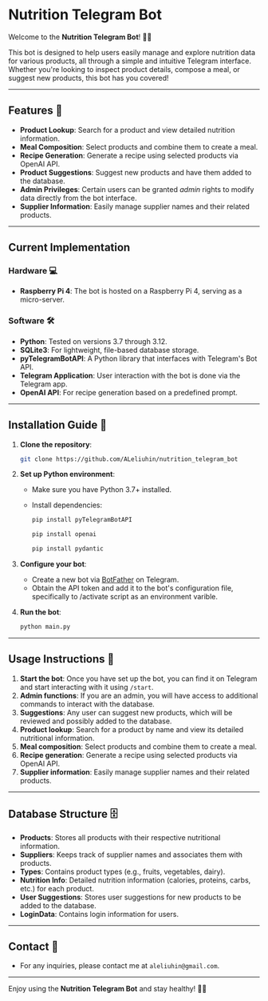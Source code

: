 # Nutrition Telegram Bot

Welcome to the **Nutrition Telegram Bot**! 🥗🤖

This bot is designed to help users easily manage and explore nutrition data for various products, all through a simple and intuitive Telegram interface. Whether you're looking to inspect product details, compose a meal, or suggest new products, this bot has you covered!

---

## Features 🚀

- **Product Lookup**: Search for a product and view detailed nutrition information.
- **Meal Composition**: Select products and combine them to create a meal.
- **Recipe Generation**: Generate a recipe using selected products via OpenAI API.
- **Product Suggestions**: Suggest new products and have them added to the database.
- **Admin Privileges**: Certain users can be granted *admin* rights to modify data directly from the bot interface.
- **Supplier Information**: Easily manage supplier names and their related products.
  
---

## Current Implementation

### Hardware 💻

- **Raspberry Pi 4**: The bot is hosted on a Raspberry Pi 4, serving as a micro-server.

### Software 🛠️

- **Python**: Tested on versions 3.7 through 3.12.
- **SQLite3**: For lightweight, file-based database storage.
- **pyTelegramBotAPI**: A Python library that interfaces with Telegram's Bot API.
- **Telegram Application**: User interaction with the bot is done via the Telegram app.
- **OpenAI API**: For recipe generation based on a predefined prompt.

---

## Installation Guide 📝

1. **Clone the repository**:

    ```bash
    git clone https://github.com/ALeliuhin/nutrition_telegram_bot
    ```

2. **Set up Python environment**:

    - Make sure you have Python 3.7+ installed.
    - Install dependencies:

      ```bash
      pip install pyTelegramBotAPI
      
      pip install openai

      pip install pydantic
      ```

3. **Configure your bot**:
    - Create a new bot via [BotFather](https://core.telegram.org/bots#botfather) on Telegram.
    - Obtain the API token and add it to the bot's configuration file, specifically to /activate script as an environment varible.

4. **Run the bot**:

    ```bash
    python main.py
    ```

---

## Usage Instructions 📖

1. **Start the bot**: Once you have set up the bot, you can find it on Telegram and start interacting with it using `/start`.
2. **Admin functions**: If you are an admin, you will have access to additional commands to interact with the database.
3. **Suggestions**: Any user can suggest new products, which will be reviewed and possibly added to the database.
4. **Product lookup**: Search for a product by name and view its detailed nutritional information.
5. **Meal composition**: Select products and combine them to create a meal.
6. **Recipe generation**: Generate a recipe using selected products via OpenAI API.
7. **Supplier information**: Easily manage supplier names and their related products.

---

## Database Structure 🗄️

- **Products**: Stores all products with their respective nutritional information.
- **Suppliers**: Keeps track of supplier names and associates them with products.
- **Types**: Contains product types (e.g., fruits, vegetables, dairy).
- **Nutrition Info**: Detailed nutrition information (calories, proteins, carbs, etc.) for each product.
- **User Suggestions**: Stores user suggestions for new products to be added to the database.
- **LoginData**: Contains login information for users.

---

## Contact 📧

- For any inquiries, please contact me at `aleliuhin@gmail.com`.

---

Enjoy using the **Nutrition Telegram Bot** and stay healthy! 🌱🥑